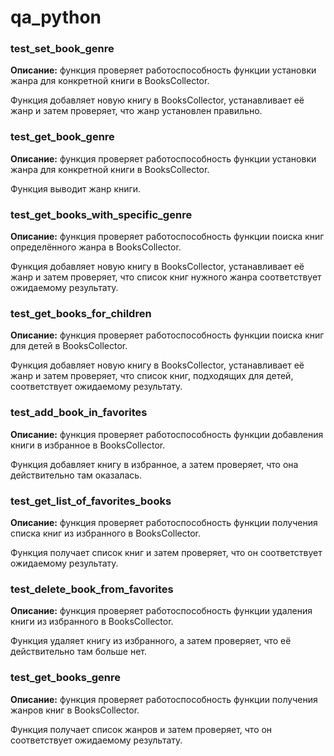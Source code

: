 # qa_python

### test_set_book_genre

**Описание:** функция проверяет работоспособность функции установки жанра для конкретной книги в BooksCollector.  

Функция добавляет новую книгу в BooksCollector, устанавливает её жанр и затем проверяет, что жанр установлен правильно.

### test_get_book_genre

**Описание:** функция проверяет работоспособность функции установки жанра для конкретной книги в BooksCollector.  

Функция выводит жанр книги.

### test_get_books_with_specific_genre

**Описание:** функция проверяет работоспособность функции поиска книг определённого жанра в BooksCollector.  

Функция добавляет новую книгу в BooksCollector, устанавливает её жанр и затем проверяет, что список книг нужного жанра соответствует ожидаемому результату.

### test_get_books_for_children

**Описание:** функция проверяет работоспособность функции поиска книг для детей в BooksCollector.  

Функция добавляет новую книгу в BooksCollector, устанавливает её жанр и затем проверяет, что список книг, подходящих для детей, соответствует ожидаемому результату.

### test_add_book_in_favorites

**Описание:** функция проверяет работоспособность функции добавления книги в избранное в BooksCollector.  

Функция добавляет книгу в избранное, а затем проверяет, что она действительно там оказалась.

### test_get_list_of_favorites_books

**Описание:** функция проверяет работоспособность функции получения списка книг из избранного в BooksCollector.  

Функция получает список книг и затем проверяет, что он соответствует ожидаемому результату.

### test_delete_book_from_favorites

**Описание:** функция проверяет работоспособность функции удаления книги из избранного в BooksCollector.  

Функция удаляет книгу из избранного, а затем проверяет, что её действительно там больше нет.

### test_get_books_genre

**Описание:** функция проверяет работоспособность функции получения жанров книг в BooksCollector.  

Функция получает список жанров и затем проверяет, что он соответствует ожидаемому результату.

